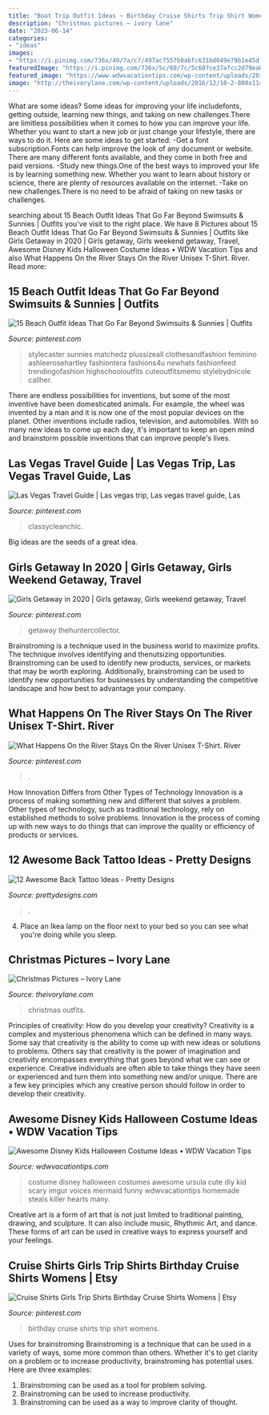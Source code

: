 ```yaml
---
title: "Boat Trip Outfit Ideas ~ Birthday Cruise Shirts Trip Shirt Womens"
description: "Christmas pictures – ivory lane"
date: "2023-06-14"
categories:
- "ideas"
images:
- "https://i.pinimg.com/736x/49/7a/c7/497ac7557b0abfc631bd049e79b1e45d.jpg"
featuredImage: "https://i.pinimg.com/736x/5c/60/7c/5c607ce37afcc2d79ea80f1ecf95c4e4.jpg"
featured_image: "https://www.wdwvacationtips.com/wp-content/uploads/2016/09/urseula-costume-1-768x1024-1.jpg"
image: "http://theivorylane.com/wp-content/uploads/2016/12/10-2-800x1142.jpg"
---
```



What are some ideas?
Some ideas for improving your life includefonts, getting outside, learning new things, and taking on new challenges.There are limitless possibilities when it comes to how you can improve your life. Whether you want to start a new job or just change your lifestyle, there are ways to do it. Here are some ideas to get started: 
-Get a font subscription.Fonts can help improve the look of any document or website. There are many different fonts available, and they come in both free and paid versions. 
-Study new things.One of the best ways to improved your life is by learning something new. Whether you want to learn about history or science, there are plenty of resources available on the internet. 
-Take on new challenges.There is no need to be afraid of taking on new tasks or challenges.

	

		
searching about 15 Beach Outfit Ideas That Go Far Beyond Swimsuits &amp; Sunnies | Outfits you've visit to the right place. We have 8 Pictures about 15 Beach Outfit Ideas That Go Far Beyond Swimsuits &amp; Sunnies | Outfits like Girls Getaway in 2020 | Girls getaway, Girls weekend getaway, Travel, Awesome Disney Kids Halloween Costume Ideas • WDW Vacation Tips and also What Happens On the River Stays On the River Unisex T-Shirt. River. Read more:
		
    
## 15 Beach Outfit Ideas That Go Far Beyond Swimsuits &amp; Sunnies | Outfits

<img loading=lazy src="https://i.pinimg.com/736x/0c/6c/f3/0c6cf3d553bde7a549f07ca5d0a6b9af.jpg" onerror="this.onerror=null;this.src='https://tse4.mm.bing.net/th?id=OIP.vHRZZ4MByrckGR3VvOpagQHaLG&amp;pid=15.1';" alt="15 Beach Outfit Ideas That Go Far Beyond Swimsuits &amp; Sunnies | Outfits">

_Source: pinterest.com_

>stylecaster sunnies matchedz plussizeall clothesandfashion feminino ashleerosehartley fashiontera fashions4u newhats fashionfeed trendingofashion highschooloutfits cuteoutfitsmemo stylebydnicole callher. 

	

There are endless possibilities for inventions, but some of the most inventive have been domesticated animals. For example, the wheel was invented by a man and it is now one of the most popular devices on the planet. Other inventions include radios, television, and automobiles. With so many new ideas to come up each day, it's important to keep an open mind and brainstorm possible inventions that can improve people's lives.

    
## Las Vegas Travel Guide | Las Vegas Trip, Las Vegas Travel Guide, Las

<img loading=lazy src="https://i.pinimg.com/originals/00/00/4c/00004ce9999c4fac6f63f95dc94fff81.jpg" onerror="this.onerror=null;this.src='https://tse4.mm.bing.net/th?id=OIP.kPvDHRZ4wRYh0rfQZIYvXQHaJ4&amp;pid=15.1';" alt="Las Vegas Travel Guide | Las vegas trip, Las vegas travel guide, Las">

_Source: pinterest.com_

>classycleanchic. 

	

Big ideas are the seeds of a great idea.

    
## Girls Getaway In 2020 | Girls Getaway, Girls Weekend Getaway, Travel

<img loading=lazy src="https://i.pinimg.com/736x/49/7a/c7/497ac7557b0abfc631bd049e79b1e45d.jpg" onerror="this.onerror=null;this.src='https://tse4.mm.bing.net/th?id=OIP.paDHyw-jtUeFtpNBp_MPHQHaLG&amp;pid=15.1';" alt="Girls Getaway in 2020 | Girls getaway, Girls weekend getaway, Travel">

_Source: pinterest.com_

>getaway thehuntercollector. 

	

Brainstroming is a technique used in the business world to maximize profits. The technique involves identifying and thenutsizing opportunities. Brainstroming can be used to identify new products, services, or markets that may be worth exploring. Additionally, brainstroming can be used to identify new opportunities for businesses by understanding the competitive landscape and how best to advantage your company.

    
## What Happens On The River Stays On The River Unisex T-Shirt. River

<img loading=lazy src="https://i.pinimg.com/736x/5c/60/7c/5c607ce37afcc2d79ea80f1ecf95c4e4.jpg" onerror="this.onerror=null;this.src='https://tse4.mm.bing.net/th?id=OIP.FdtR-sQE37TDbMu6AeJDlwHaLH&amp;pid=15.1';" alt="What Happens On the River Stays On the River Unisex T-Shirt. River">

_Source: pinterest.com_

>. 

	

How Innovation Differs from Other Types of Technology
Innovation is a process of making something new and different that solves a problem. Other types of technology, such as traditional technology, rely on established methods to solve problems. Innovation is the process of coming up with new ways to do things that can improve the quality or efficiency of products or services.

    
## 12 Awesome Back Tattoo Ideas - Pretty Designs

<img loading=lazy src="https://www.prettydesigns.com/wp-content/uploads/2014/12/Beautiful-Back-Tattoo.jpg" onerror="this.onerror=null;this.src='https://tse3.mm.bing.net/th?id=OIP.IND4xC9k3CEQHo3WxyQVHQHaKg&amp;pid=15.1';" alt="12 Awesome Back Tattoo Ideas - Pretty Designs">

_Source: prettydesigns.com_

>. 

	

4. Place an Ikea lamp on the floor next to your bed so you can see what you're doing while you sleep.

    
## Christmas Pictures – Ivory Lane

<img loading=lazy src="http://theivorylane.com/wp-content/uploads/2016/12/10-2-800x1142.jpg" onerror="this.onerror=null;this.src='https://tse1.mm.bing.net/th?id=OIP.t8SCUAfCLfq3nMO1UzKoDgHaKk&amp;pid=15.1';" alt="Christmas Pictures – Ivory Lane">

_Source: theivorylane.com_

>christmas outfits. 

	

Principles of creativity: How do you develop your creativity?
Creativity is a complex and mysterious phenomena which can be defined in many ways. Some say that creativity is the ability to come up with new ideas or solutions to problems. Others say that creativity is the power of imagination and creativity encompasses everything that goes beyond what we can see or experience. Creative individuals are often able to take things they have seen or experienced and turn them into something new and/or unique. There are a few key principles which any creative person should follow in order to develop their creativity.

    
## Awesome Disney Kids Halloween Costume Ideas • WDW Vacation Tips

<img loading=lazy src="https://www.wdwvacationtips.com/wp-content/uploads/2016/09/urseula-costume-1-768x1024-1.jpg" onerror="this.onerror=null;this.src='https://tse4.mm.bing.net/th?id=OIP.Fr-36AKJimakunSk36d77AHaJ4&amp;pid=15.1';" alt="Awesome Disney Kids Halloween Costume Ideas • WDW Vacation Tips">

_Source: wdwvacationtips.com_

>costume disney halloween costumes awesome ursula cute diy kid scary imgur voices mermaid funny wdwvacationtips homemade steals killer hearts many. 

	

Creative art is a form of art that is not just limited to traditional painting, drawing, and sculpture. It can also include music, Rhythmic Art, and dance. These forms of art can be used in creative ways to express yourself and your feelings.

    
## Cruise Shirts Girls Trip Shirts Birthday Cruise Shirts Womens | Etsy

<img loading=lazy src="https://i.pinimg.com/736x/e5/7f/1f/e57f1f8a6106a9046613eb0a55e0526c.jpg" onerror="this.onerror=null;this.src='https://tse3.mm.bing.net/th?id=OIP.UEwyugklXylMT_OWo9n_-AHaNi&amp;pid=15.1';" alt="Cruise Shirts Girls Trip Shirts Birthday Cruise Shirts Womens | Etsy">

_Source: pinterest.com_

>birthday cruise shirts trip shirt womens. 

	

Uses for brainstroming
Brainstroming is a technique that can be used in a variety of ways, some more common than others. Whether it's to get clarity on a problem or to increase productivity, brainstroming has potential uses. Here are three examples: 

1) Brainstroming can be used as a tool for problem solving.
2) Brainstroming can be used to increase productivity.
3) Brainstroming can be used as a way to improve clarity of thought.

